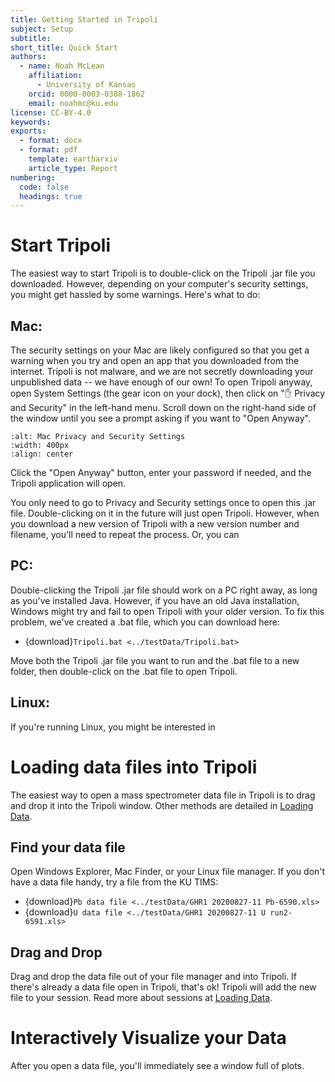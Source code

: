 ```yaml
---
title: Getting Started in Tripoli
subject: Setup
subtitle: 
short_title: Quick Start
authors:
  - name: Noah McLean
    affiliation:
      - University of Kansas
    orcid: 0000-0003-0388-1862
    email: noahmc@ku.edu
license: CC-BY-4.0
keywords: 
exports:
  - format: docx
  - format: pdf
    template: eartharxiv
    article_type: Report
numbering:
  code: false
  headings: true
---
```


# Start Tripoli

The easiest way to start Tripoli is to double-click on the Tripoli .jar file you downloaded.  However, depending on your computer's security settings, you might get hassled by some warnings.  Here's what to do:

## Mac:

The security settings on your Mac are likely configured so that you get a warning when you try and open an app that you downloaded from the internet.  Tripoli is not malware, and we are not secretly downloading your unpublished data -- we have enough of our own!  To open Tripoli anyway, open System Settings (the gear icon on your dock), then click on "✋ Privacy and Security" in the left-hand menu. Scroll down on the right-hand side of the window until you see a prompt asking if you want to "Open  Anyway". 

```{image} ../graphics/MacPrivacyAndSecuritySettings.png
:alt: Mac Privacy and Security Settings
:width: 400px
:align: center
```

Click the "Open Anyway" button, enter your password if needed, and the Tripoli application will open.  

You only need to go to Privacy and Security settings once to open this .jar file.  Double-clicking on it in the future will just open Tripoli.  However, when you download a new version of Tripoli with a new version number and filename, you'll need to repeat the process.  Or, you can 

## PC:

Double-clicking the Tripoli .jar file should work on a PC right away, as long as you've installed Java.  However, if you have an old Java installation, Windows might try and fail to open Tripoli with your older version.  To fix this problem, we've created a .bat file, which you can download here:

- {download}`Tripoli.bat <../testData/Tripoli.bat>`

Move both the Tripoli .jar file you want to run and the .bat file to a new folder, then double-click on the .bat file to open Tripoli.

## Linux: 

If you're running Linux, you might be interested in 

# Loading data files into Tripoli

The easiest way to open a mass spectrometer data file in Tripoli is to drag and drop it into the Tripoli window.  Other methods are detailed in [Loading Data](../using_Tripoli/06-LoadingData.md "Loading Data").

## Find your data file

Open Windows Explorer, Mac Finder, or your Linux file manager.  If you don't have a data file handy, try a file from the KU TIMS:

- {download}`Pb data file <../testData/GHR1 20200827-11 Pb-6590.xls>`
- {download}`U data file <../testData/GHR1 20200827-11 U run2-6591.xls>`

## Drag and Drop

Drag and drop the data file out of your file manager and into Tripoli.  If there's already a data file open in Tripoli, that's ok!  Tripoli will add the new file to your session.  Read more about sessions at [Loading Data](../using_Tripoli/06-LoadingData.md "Loading Data").

# Interactively Visualize your Data

After you open a data file, you'll immediately see a window full of plots.  